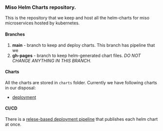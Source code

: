 ### Miso Helm Charts repository.

This is the repository that we keep and host all the helm-charts for miso microservices hosted by kubernetes.

#### Branches

1. **main** - branch to keep and deploy charts. This branch has pipeline that we
2. **gh-pages** - branch to keep helm-generated chart files. *DO NOT CHANGE ANYTHING IN THIS BRANCH.*

#### Charts

All the charts are stored in `charts` folder. Currently we have following charts in our disposal:

- [deployment](https://github.com/getmiso/helm-charts/tree/main/charts/deployment)


#### CI/CD
There is a [relese-based deployment pipeline](https://github.com/getmiso/helm-charts/blob/main/.github/workflows/release.yml) that publishes each helm chart at once.